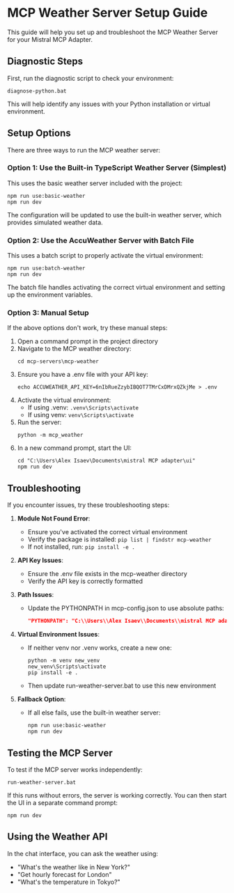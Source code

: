# MCP Weather Server Setup Guide

This guide will help you set up and troubleshoot the MCP Weather Server for your Mistral MCP Adapter.

## Diagnostic Steps

First, run the diagnostic script to check your environment:

```
diagnose-python.bat
```

This will help identify any issues with your Python installation or virtual environment.

## Setup Options

There are three ways to run the MCP weather server:

### Option 1: Use the Built-in TypeScript Weather Server (Simplest)

This uses the basic weather server included with the project:

```
npm run use:basic-weather
npm run dev
```

The configuration will be updated to use the built-in weather server, which provides simulated weather data.

### Option 2: Use the AccuWeather Server with Batch File

This uses a batch script to properly activate the virtual environment:

```
npm run use:batch-weather
npm run dev
```

The batch file handles activating the correct virtual environment and setting up the environment variables.

### Option 3: Manual Setup

If the above options don't work, try these manual steps:

1. Open a command prompt in the project directory
2. Navigate to the MCP weather directory:
   ```
   cd mcp-servers\mcp-weather
   ```
3. Ensure you have a .env file with your API key:
   ```
   echo ACCUWEATHER_API_KEY=6nIbRueZzybIBQOT7TMrCxDMrxQZkjMe > .env
   ```
4. Activate the virtual environment:
   - If using .venv: `.venv\Scripts\activate`
   - If using venv: `venv\Scripts\activate`
5. Run the server:
   ```
   python -m mcp_weather
   ```
6. In a new command prompt, start the UI:
   ```
   cd "C:\Users\Alex Isaev\Documents\mistral MCP adapter\ui"
   npm run dev
   ```

## Troubleshooting

If you encounter issues, try these troubleshooting steps:

1. **Module Not Found Error**:
   - Ensure you've activated the correct virtual environment
   - Verify the package is installed: `pip list | findstr mcp-weather`
   - If not installed, run: `pip install -e .`

2. **API Key Issues**:
   - Ensure the .env file exists in the mcp-weather directory
   - Verify the API key is correctly formatted

3. **Path Issues**:
   - Update the PYTHONPATH in mcp-config.json to use absolute paths:
     ```json
     "PYTHONPATH": "C:\\Users\\Alex Isaev\\Documents\\mistral MCP adapter\\ui\\mcp-servers\\mcp-weather"
     ```

4. **Virtual Environment Issues**:
   - If neither venv nor .venv works, create a new one:
     ```
     python -m venv new_venv
     new_venv\Scripts\activate
     pip install -e .
     ```
   - Then update run-weather-server.bat to use this new environment

5. **Fallback Option**:
   - If all else fails, use the built-in weather server:
     ```
     npm run use:basic-weather
     npm run dev
     ```

## Testing the MCP Server

To test if the MCP server works independently:

```
run-weather-server.bat
```

If this runs without errors, the server is working correctly. You can then start the UI in a separate command prompt:

```
npm run dev
```

## Using the Weather API

In the chat interface, you can ask the weather using:
- "What's the weather like in New York?"
- "Get hourly forecast for London"
- "What's the temperature in Tokyo?"
